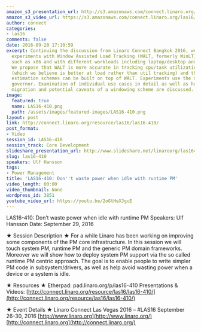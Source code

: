 ```yaml
---
amazon_s3_presentation_url: http://s3.amazonaws.com/connect.linaro.org/las16/Presentations/Thursday/LAS16-410%20-%20Don%27t%20waste%20power%20when%20idle%20with%20runtime%20PM.pdf
amazon_s3_video_url: https://s3.amazonaws.com/connect.linaro.org/las16/Videos/Thursday/LAS16-410%20Don%27t%20waste%20power%20when%20idle%20with%20runtime%20PM.mp4
author: connect
categories:
- las16
comments: false
date: 2016-09-20 17:10:59
excerpt: Continuing the discussion from Linaro Connect Bangkok 2016, we discuss further
  experiments with Window Assisted Load Tracking (WALT, formerly WinLT) on other architectures
  such as x86 and with different workloads including laptop/desktop and server usecases.
  We propose that WALT is more accurate in tracking cpu/task utilization than PELT
  (which we believe is better at load rather than util tracking) and that better utilization
  estimation schemes can be built on top of WALT. Experiments use the new schedutil
  governor. Examination of individual use cases in detail as well as how to handle
  migration and potential caveats of a windowing scheme are discussed.
image:
  featured: true
  name: LAS16-410.png
  path: /assets/images/featured-images/LAS16-410.png
layout: post
link: http://connect.linaro.org/resource/las16/las16-410/
post_format:
- Video
session_id: LAS16-410
session_track: Core Development
slideshare_presentation_url: http://www.slideshare.net/linaroorg/las16410-dont-waste-power-when-idle-with-runtime-pm
slug: las16-410
speakers: Ulf Hansson
tags:
- Power Management
title: 'LAS16-410: Don''t waste power when idle with runtime PM'
video_length: 00:00
video_thumbnail: None
wordpress_id: 3851
youtube_video_url: https://youtu.be/2oGtHeXJguE
---
```


LAS16-410: Don’t waste power when idle with runtime PM
Speakers: Ulf Hansson
Date: September 29, 2016

★ Session Description ★
For a while Linaro has been working on improving some components of the PM core infrastructure. In this session we will touch system PM, runtime PM and the generic PM domain frameworks. Moreover we will show how to deploy system PM support via the so called runtime PM centric approach. The goal is to enable people to write simpler PM code in subsystem/drivers, as well as help avoid wasting power when a device or a system is idle.

★ Resources ★
Etherpad: pad.linaro.org/p/las16-410
Presentations & Videos: [http://connect.linaro.org/resource/las16/las16-410/](http://connect.linaro.org/resource/las16/las16-410/)

★ Event Details ★
Linaro Connect Las Vegas 2016 – #LAS16
September 26-30, 2016
[http://www.linaro.org](http://www.linaro.org/)
[http://connect.linaro.org](http://connect.linaro.org/)